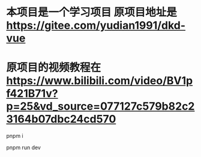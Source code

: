 # 本项目是一个学习项目 原项目地址是 https://gitee.com/yudian1991/dkd-vue

# 原项目的视频教程在 https://www.bilibili.com/video/BV1pf421B71v?p=25&vd_source=077127c579b82c23164b07dbc24cd570

pnpm i

pnpm run dev
